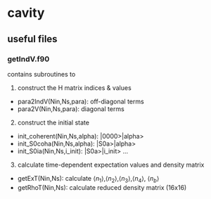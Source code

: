 # cavity

## useful files
### getIndV.f90
contains subroutines to 
1. construct the H matrix indices & values
+   para2IndV(Nin,Ns,para): off-diagonal terms
+   para2V(Nin,Ns,para): diagonal terms
2. construct the initial state
+  init_coherent(Nin,Ns,alpha): |0000>|alpha>
+  init_S0coha(Nin,Ns,alpha): |S0a>|alpha>
+  init_S0ia(Nin,Ns,i_init): |S0a>|i_init>
   ...
3. calculate time-dependent expectation values and density matrix
+  getExT(Nin,Ns): calculate $\langle n_1\rangle$,$\langle n_2\rangle$,$\langle n_3\rangle$,$\langle n_4\rangle$, $\langle n_b\rangle$
+  getRhoT(Nin,Ns): calculate reduced density matrix (16x16)
